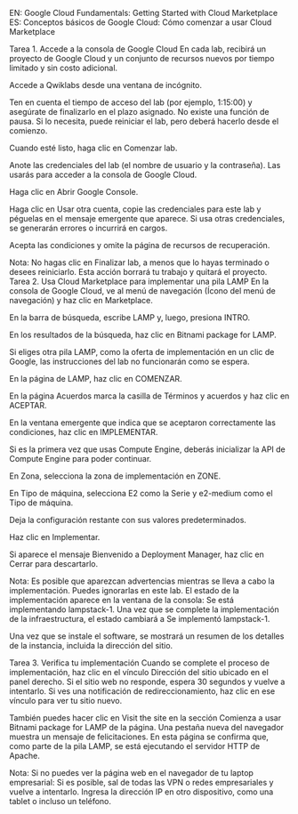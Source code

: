 EN: Google Cloud Fundamentals: Getting Started with Cloud Marketplace
ES: Conceptos básicos de Google Cloud: Cómo comenzar a usar Cloud Marketplace

Tarea 1. Accede a la consola de Google Cloud
En cada lab, recibirá un proyecto de Google Cloud y un conjunto de recursos nuevos por tiempo limitado y sin costo adicional.

Accede a Qwiklabs desde una ventana de incógnito.

Ten en cuenta el tiempo de acceso del lab (por ejemplo, 1:15:00) y asegúrate de finalizarlo en el plazo asignado.
No existe una función de pausa. Si lo necesita, puede reiniciar el lab, pero deberá hacerlo desde el comienzo.

Cuando esté listo, haga clic en Comenzar lab.

Anote las credenciales del lab (el nombre de usuario y la contraseña). Las usarás para acceder a la consola de Google Cloud.

Haga clic en Abrir Google Console.

Haga clic en Usar otra cuenta, copie las credenciales para este lab y péguelas en el mensaje emergente que aparece.
Si usa otras credenciales, se generarán errores o incurrirá en cargos.

Acepta las condiciones y omite la página de recursos de recuperación.

Nota: No hagas clic en Finalizar lab, a menos que lo hayas terminado o desees reiniciarlo. Esta acción borrará tu trabajo y quitará el proyecto.
Tarea 2. Usa Cloud Marketplace para implementar una pila LAMP
En la consola de Google Cloud, ve al menú de navegación (Ícono del menú de navegación) y haz clic en Marketplace.

En la barra de búsqueda, escribe LAMP y, luego, presiona INTRO.

En los resultados de la búsqueda, haz clic en Bitnami package for LAMP.

Si eliges otra pila LAMP, como la oferta de implementación en un clic de Google, las instrucciones del lab no funcionarán como se espera.

En la página de LAMP, haz clic en COMENZAR.

En la página Acuerdos marca la casilla de Términos y acuerdos y haz clic en ACEPTAR.

En la ventana emergente que indica que se aceptaron correctamente las condiciones, haz clic en IMPLEMENTAR.

Si es la primera vez que usas Compute Engine, deberás inicializar la API de Compute Engine para poder continuar.

En Zona, selecciona la zona de implementación en ZONE.

En Tipo de máquina, selecciona E2 como la Serie y e2-medium como el Tipo de máquina.

Deja la configuración restante con sus valores predeterminados.

Haz clic en Implementar.

Si aparece el mensaje Bienvenido a Deployment Manager, haz clic en Cerrar para descartarlo.

Nota: Es posible que aparezcan advertencias mientras se lleva a cabo la implementación. Puedes ignorarlas en este lab.
El estado de la implementación aparece en la ventana de la consola: Se está implementando lampstack-1. Una vez que se complete la implementación de la infraestructura, el estado cambiará a Se implementó lampstack-1.

Una vez que se instale el software, se mostrará un resumen de los detalles de la instancia, incluida la dirección del sitio.

Tarea 3. Verifica tu implementación
Cuando se complete el proceso de implementación, haz clic en el vínculo Dirección del sitio ubicado en el panel derecho. Si el sitio web no responde, espera 30 segundos y vuelve a intentarlo. Si ves una notificación de redireccionamiento, haz clic en ese vínculo para ver tu sitio nuevo.

También puedes hacer clic en Visit the site en la sección Comienza a usar Bitnami package for LAMP de la página. Una pestaña nueva del navegador muestra un mensaje de felicitaciones. En esta página se confirma que, como parte de la pila LAMP, se está ejecutando el servidor HTTP de Apache.

Nota: Si no puedes ver la página web en el navegador de tu laptop empresarial: Si es posible, sal de todas las VPN o redes empresariales y vuelve a intentarlo. Ingresa la dirección IP en otro dispositivo, como una tablet o incluso un teléfono.
